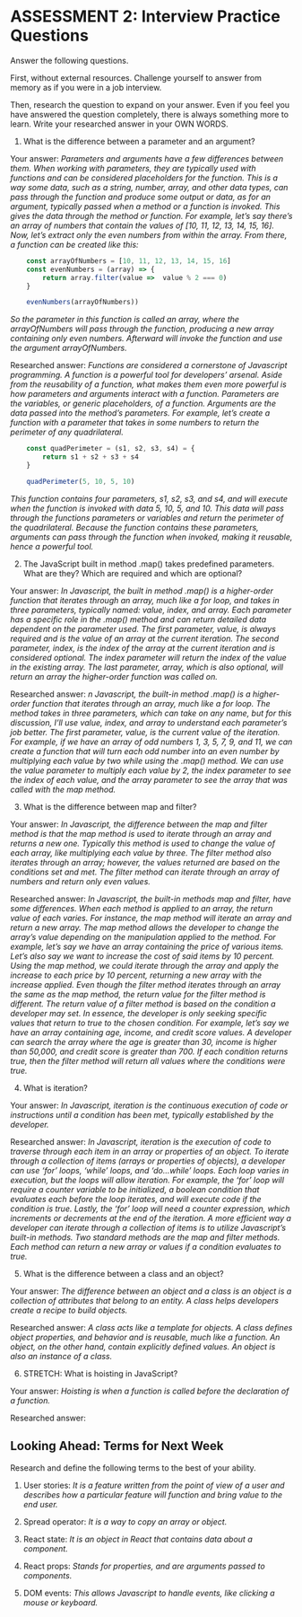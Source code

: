 # ASSESSMENT 2: Interview Practice Questions

Answer the following questions.

First, without external resources. Challenge yourself to answer from memory as if you were in a job interview.

Then, research the question to expand on your answer. Even if you feel you have answered the question completely, there is always something more to learn. Write your researched answer in your OWN WORDS.

1. What is the difference between a parameter and an argument?

Your answer: *Parameters and arguments have a few differences between them.  When working with parameters, they are typically used with functions and can be considered placeholders for the function.  This is a way some data, such as a string, number, array, and other data types, can pass through the function and produce some output or data, as for an argument, typically passed when a method or a function is invoked.  This gives the data through the method or function. For example, let’s say there’s an array of numbers that contain the values of [10, 11, 12, 13, 14, 15, 16].  Now, let’s extract only the even numbers from within the array.  From there, a function can be created like this:*
```javascript
    const arrayOfNumbers = [10, 11, 12, 13, 14, 15, 16] 
    const evenNumbers = (array) => {
        return array.filter(value =>  value % 2 === 0)
    }

    evenNumbers(arrayOfNumbers)) 
```
*So the parameter in this function is called an array, where the arrayOfNumbers will pass through the function, producing a new array containing only even numbers.  Afterward will invoke the function and use the argument arrayOfNumbers.*

Researched answer: *Functions are considered a cornerstone of Javascript programming.  A function is a powerful tool for developers’ arsenal.  Aside from the reusability of a function, what makes them even more powerful is how parameters and arguments interact with a function.  Parameters are the variables, or generic placeholders, of a function.  Arguments are the data passed into the method’s parameters.  For example, let’s create a function with a parameter that takes in some numbers to return the perimeter of any quadrilateral.*
```javascript
    const quadPerimeter = (s1, s2, s3, s4) = {
        return s1 + s2 + s3 + s4
    }

    quadPerimeter(5, 10, 5, 10)
```
*This function contains four parameters, s1, s2, s3, and s4, and will execute when the function is invoked with data 5, 10, 5, and 10.  This data will pass through the functions parameters or variables and return the perimeter of the quadrilateral.  Because the function contains these parameters, arguments can pass through the function when invoked, making it reusable, hence a powerful tool.*

2. The JavaScript built in method .map() takes predefined parameters. What are they? Which are required and which are optional?

Your answer: *In Javascript, the built in method .map() is a higher-order function that iterates through an array, much like a for loop, and takes in three parameters, typically named: value, index, and array.  Each parameter has a specific role in the .map() method and can return detailed data dependent on the parameter used.  The first parameter, value, is always required and is the value of an array at the current iteration.  The second parameter, index, is the index of the array at the current iteration and is considered optional.  The index parameter will return the index of the value in the existing array.  The last parameter, array, which is also optional, will return an array the higher-order function was called on.*

Researched answer: *n Javascript, the built-in method .map() is a higher-order function that iterates through an array, much like a for loop.  The method takes in three parameters, which can take on any name, but for this discussion, I’ll use value, index, and array to understand each parameter’s job better.  The first parameter, value, is the current value of the iteration.  For example, if we have an array of odd numbers 1, 3, 5, 7, 9, and 11, we can create a function that will turn each odd number into an even number by multiplying each value by two while using the .map() method.  We can use the value parameter to multiply each value by 2, the index parameter to see the index of each value, and the array parameter to see the array that was called with the map method.*

3. What is the difference between map and filter?

Your answer: *In Javascript, the difference between the map and filter method is that the map method is used to iterate through an array and returns a new one.  Typically this method is used to change the value of each array, like multiplying each value by three.  The filter method also iterates through an array; however, the values returned are based on the conditions set and met.  The filter method can iterate through an array of numbers and return only even values.*

Researched answer: *In Javascript, the built-in methods map and filter, have some differences.  When each method is applied to an array, the return value of each varies.  For instance, the map method will iterate an array and return a new array.  The map method allows the developer to change the array’s value depending on the manipulation applied to the method.  For example, let’s say we have an array containing the price of various items.  Let’s also say we want to increase the cost of said items by 10 percent.  Using the map method, we could iterate through the array and apply the increase to each price by 10 percent, returning a new array with the increase applied.  Even though the filter method iterates through an array the same as the map method, the return value for the filter method is different.  The return value of a filter method is based on the condition a developer may set.  In essence, the developer is only seeking specific values that return to true to the chosen condition.  For example, let’s say we have an array containing age, income, and credit score values.  A developer can search the array where the age is greater than 30, income is higher than 50,000, and credit score is greater than 700.  If each condition returns true, then the filter method will return all values where the conditions were true.*

4. What is iteration?

Your answer: *In Javascript, iteration is the continuous execution of code or instructions until a condition has been met, typically established by the developer.*

Researched answer: *In Javascript, iteration is the execution of code to traverse through each item in an array or properties of an object.  To iterate through a collection of items (arrays or properties of objects), a developer can use ‘for’ loops, ‘while’ loops, and ‘do…while’ loops.  Each loop varies in execution, but the loops will allow iteration.  For example, the ‘for’ loop will require a counter variable to be initialized, a boolean condition that evaluates each before the loop iterates, and will execute code if the condition is true.  Lastly, the ‘for’ loop will need a counter expression, which increments or decrements at the end of the iteration.  A more efficient way a developer can iterate through a collection of items is to utilize Javascript’s built-in methods.  Two standard methods are the map and filter methods.  Each method can return a new array or values if a condition evaluates to true.*

5. What is the difference between a class and an object?

Your answer: *The difference between an object and a class is an object is a collection of attributes that belong to an entity.  A class helps developers create a recipe to build objects.*

Researched answer: *A class acts like a template for objects.  A class defines object properties, and behavior and is reusable, much like a function.  An object, on the other hand, contain explicitly defined values.  An object is also an instance of a class.*

6. STRETCH: What is hoisting in JavaScript?

Your answer: *Hoisting is when a function is called before the declaration of a function.* 

Researched answer:

## Looking Ahead: Terms for Next Week

Research and define the following terms to the best of your ability.

1. User stories: *It is a feature written from the point of view of a user and describes how a particular feature will function and bring value to the end user.*

2. Spread operator: *It is a way to copy an array or object.*

3. React state: *It is an object in React that contains data about a component.*

4. React props: *Stands for properties, and are arguments passed to components.*

5. DOM events: *This allows Javascript to handle events, like clicking a mouse or keyboard.*